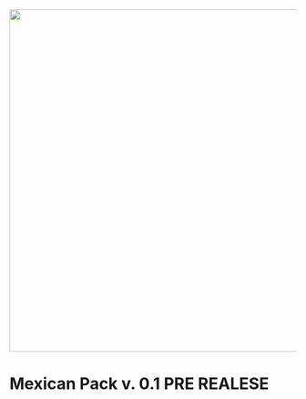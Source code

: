 <img src="https://github.com/Klisee/Mexican-Pack/assets/85597531/4ae0d090-68df-4802-9f59-156fc588ac4c" width="600"/>

# Mexican Pack v. 0.1 PRE REALESE

